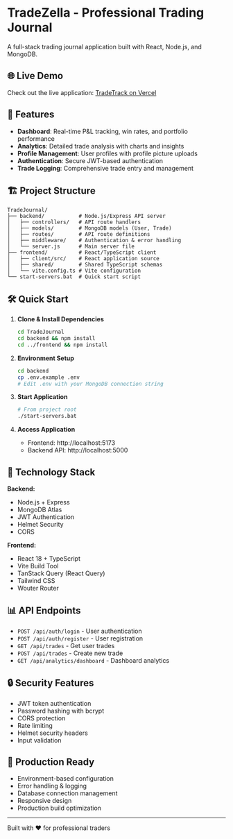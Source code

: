 # TradeZella - Professional Trading Journal

A full-stack trading journal application built with React, Node.js, and MongoDB.

## 🌐 Live Demo

Check out the live application: [TradeTrack on Vercel](https://trade-track-cx31or1cb-newp.vercel.app)

## 🚀 Features

- **Dashboard**: Real-time P&L tracking, win rates, and portfolio performance
- **Analytics**: Detailed trade analysis with charts and insights
- **Profile Management**: User profiles with profile picture uploads
- **Authentication**: Secure JWT-based authentication
- **Trade Logging**: Comprehensive trade entry and management

## 🏗️ Project Structure

```
TradeJournal/
├── backend/           # Node.js/Express API server
│   ├── controllers/   # API route handlers
│   ├── models/        # MongoDB models (User, Trade)
│   ├── routes/        # API route definitions
│   ├── middleware/    # Authentication & error handling
│   └── server.js      # Main server file
├── frontend/          # React/TypeScript client
│   ├── client/src/    # React application source
│   ├── shared/        # Shared TypeScript schemas
│   └── vite.config.ts # Vite configuration
└── start-servers.bat  # Quick start script
```

## 🛠️ Quick Start

1. **Clone & Install Dependencies**

   ```bash
   cd TradeJournal
   cd backend && npm install
   cd ../frontend && npm install
   ```

2. **Environment Setup**

   ```bash
   cd backend
   cp .env.example .env
   # Edit .env with your MongoDB connection string
   ```

3. **Start Application**

   ```bash
   # From project root
   ./start-servers.bat
   ```

4. **Access Application**
   - Frontend: http://localhost:5173
   - Backend API: http://localhost:5000

## 🔧 Technology Stack

**Backend:**

- Node.js + Express
- MongoDB Atlas
- JWT Authentication
- Helmet Security
- CORS

**Frontend:**

- React 18 + TypeScript
- Vite Build Tool
- TanStack Query (React Query)
- Tailwind CSS
- Wouter Router

## 📊 API Endpoints

- `POST /api/auth/login` - User authentication
- `POST /api/auth/register` - User registration
- `GET /api/trades` - Get user trades
- `POST /api/trades` - Create new trade
- `GET /api/analytics/dashboard` - Dashboard analytics

## 🔒 Security Features

- JWT token authentication
- Password hashing with bcrypt
- CORS protection
- Rate limiting
- Helmet security headers
- Input validation

## 📱 Production Ready

- Environment-based configuration
- Error handling & logging
- Database connection management
- Responsive design
- Production build optimization

---

Built with ❤️ for professional traders
